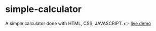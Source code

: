 # simple-calculator
A simple calculator done with HTML, CSS, JAVASCRIPT.
👉 <a href="https://chafai-abdelkrim.github.io/simple-calculator/">live demo</a> 
